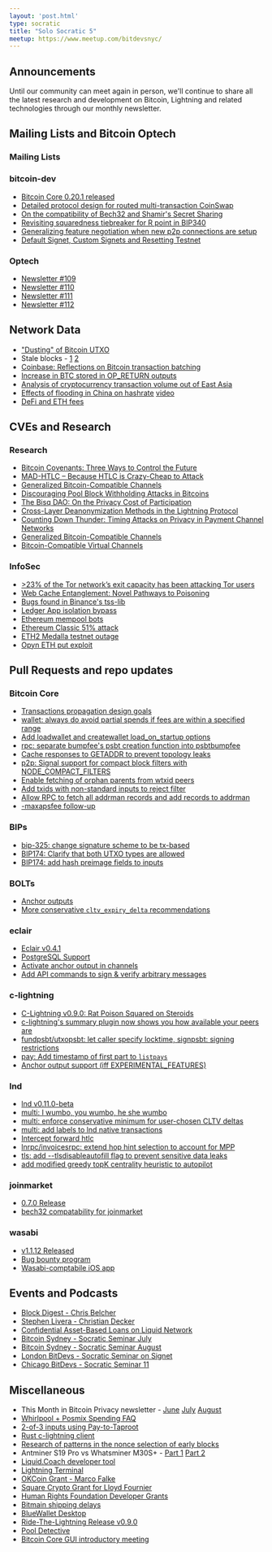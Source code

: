 ```yaml
---
layout: 'post.html'
type: socratic
title: "Solo Socratic 5"
meetup: https://www.meetup.com/bitdevsnyc/
---
```


## Announcements

Until our community can meet again in person, we'll continue to share all the
latest research and development on Bitcoin, Lightning and related technologies
through our monthly newsletter.

## Mailing Lists and Bitcoin Optech

### Mailing Lists

### bitcoin-dev

- [Bitcoin Core 0.20.1 released](https://lists.linuxfoundation.org/pipermail/bitcoin-dev/2020-August/018064.html)
- [Detailed protocol design for routed multi-transaction CoinSwap](https://lists.linuxfoundation.org/pipermail/bitcoin-dev/2020-August/018106.html)
- [On the compatibility of Bech32 and Shamir's Secret Sharing](https://lists.linuxfoundation.org/pipermail/bitcoin-dev/2020-August/018070.html)
- [Revisiting squaredness tiebreaker for R point in BIP340](https://lists.linuxfoundation.org/pipermail/bitcoin-dev/2020-August/018081.html)
- [Generalizing feature negotiation when new p2p connections are setup](https://lists.linuxfoundation.org/pipermail/bitcoin-dev/2020-August/018084.html)
- [Default Signet, Custom Signets and Resetting Testnet](https://lists.linuxfoundation.org/pipermail/bitcoin-dev/2020-August/018145.html)

### Optech

- [Newsletter #109](https://bitcoinops.org/en/newsletters/2020/08/05/)
- [Newsletter #110](https://bitcoinops.org/en/newsletters/2020/08/12/)
- [Newsletter #111](https://bitcoinops.org/en/newsletters/2020/08/19/)
- [Newsletter #112](https://bitcoinops.org/en/newsletters/2020/08/26/)

## Network Data

- ["Dusting" of Bitcoin UTXO](https://twitter.com/ErgoBTC/status/1293273159165267977)
- Stale blocks - [1](https://twitter.com/BitMEXResearch/status/1296430977821155328) [2](https://forkmonitor.info/stale/btc/645179)
- [Coinbase: Reflections on Bitcoin transaction batching ](https://blog.coinbase.com/reflections-on-bitcoin-transaction-batching-b13dad12a12)
- [Increase in BTC stored in OP_RETURN outputs](https://txstats.com/dashboard/db/op_return-statistics?orgId=1&from=1569855212595&to=1598841119601)
- [Analysis of cryptocurrency transaction volume out of East Asia](https://blog.chainalysis.com/reports/east-asia-cryptocurrency-market-2020)
- [Effects of flooding in China on hashrate](https://www.coindesk.com/bitcoin-mining-hash-rate-rainstorms-china) [video](https://twitter.com/officialpoolin/status/1295717416748699651)
- [DeFi and ETH fees](https://insights.glassnode.com/defi-spike-ethereum-gas-price/)

## CVEs and Research

### Research

- [Bitcoin Covenants: Three Ways to Control the Future](https://arxiv.org/abs/2006.16714)
- [MAD-HTLC – Because HTLC is Crazy-Cheap to Attack](https://ittayeyal.github.io/2020-06-22-mad-htlc/)
- [Generalized Bitcoin-Compatible Channels](https://eprint.iacr.org/2020/476)
- [Discouraging Pool Block Withholding Attacks in Bitcoins](https://arxiv.org/pdf/2008.06923.pdf)
- [The Bisq DAO: On the Privacy Cost of Participation](https://arxiv.org/abs/2007.07048)
- [Cross-Layer Deanonymization Methods in the Lightning Protocol](https://arxiv.org/abs/2007.00764)
- [Counting Down Thunder:
Timing Attacks on Privacy in Payment Channel Networks](https://arxiv.org/pdf/2006.12143.pdf)
- [Generalized Bitcoin-Compatible Channels](https://eprint.iacr.org/2020/476)
- [Bitcoin-Compatible Virtual Channels](https://eprint.iacr.org/2020/554)

### InfoSec

- [>23% of the Tor network’s exit capacity has been attacking Tor users](https://medium.com/@nusenu/how-malicious-tor-relays-are-exploiting-users-in-2020-part-i-1097575c0cac)
- [Web Cache Entanglement: Novel Pathways to Poisoning](https://portswigger.net/research/web-cache-entanglement)
- [Bugs found in Binance's tss-lib](https://www.wired.com/story/cryptocurrency-exchanges-key-flaws-hackers/)
- [Ledger App isolation bypass](https://monokh.com/posts/ledger-app-isolation-bypass)
- [Ethereum mempool bots](https://medium.com/@danrobinson/ethereum-is-a-dark-forest-ecc5f0505dff)
- [Ethereum Classic 51% attack](https://mobile.twitter.com/etherchain_org/status/1299822510607917056)
- [ETH2 Medalla testnet outage](https://medium.com/prysmatic-labs/eth2-medalla-testnet-incident-f7fbc3cc934a)
- [Opyn ETH put exploit](https://blog.peckshield.com/2020/08/05/opyn/)

## Pull Requests and repo updates

### Bitcoin Core

- [Transactions propagation design goals](https://github.com/bitcoin/bitcoin/issues/19820)
- [wallet: always do avoid partial spends if fees are within a specified range](https://github.com/bitcoin/bitcoin/pull/14582)
- [Add loadwallet and createwallet load_on_startup options](https://github.com/bitcoin/bitcoin/pull/15937)
- [rpc: separate bumpfee's psbt creation function into psbtbumpfee](https://github.com/bitcoin/bitcoin/pull/18654)
- [Cache responses to GETADDR to prevent topology leaks](https://github.com/bitcoin/bitcoin/pull/18991)
- [p2p: Signal support for compact block filters with NODE_COMPACT_FILTERS](https://github.com/bitcoin/bitcoin/pull/19070)
- [Enable fetching of orphan parents from wtxid peers](https://github.com/bitcoin/bitcoin/pull/19569)
- [Add txids with non-standard inputs to reject filter](https://github.com/bitcoin/bitcoin/pull/19620)
- [Allow RPC to fetch all addrman records and add records to addrman](https://github.com/bitcoin/bitcoin/pull/19658)
- [-maxapsfee follow-up](https://github.com/bitcoin/bitcoin/pull/19743)

### BIPs

- [bip-325: change signature scheme to be tx-based](https://github.com/bitcoin/bips/pull/947)
- [BIP174: Clarify that both UTXO types are allowed](https://github.com/bitcoin/bips/pull/948)
- [BIP174: add hash preimage fields to inputs](https://github.com/bitcoin/bips/pull/955)

### BOLTs

- [Anchor outputs](https://github.com/lightningnetwork/lightning-rfc/pull/688)
- [More conservative `cltv_expiry_delta` recommendations](https://github.com/lightningnetwork/lightning-rfc/pull/785)

### eclair

- [Eclair v0.4.1](https://github.com/ACINQ/eclair/releases/tag/v0.4.1)
- [PostgreSQL Support](https://github.com/ACINQ/eclair/blob/master/docs/PostgreSQL.md)
- [Activate anchor output in channels](https://github.com/ACINQ/eclair/pull/1491)
- [Add API commands to sign & verify arbitrary messages](https://github.com/ACINQ/eclair/pull/1499)

### c-lightning

- [C-Lightning v0.9.0: Rat Poison Squared on Steroids](https://github.com/ElementsProject/lightning/releases/tag/v0.9.0)
- [c-lightning's summary plugin now shows you how available your peers are](https://github.com/lightningd/plugins/pull/127)
- [fundpsbt/utxopsbt: let caller specify locktime, signpsbt: signing restrictions](https://github.com/ElementsProject/lightning/pull/3954)
- [pay: Add timestamp of first part to `listpays`](https://github.com/ElementsProject/lightning/pull/3909)
- [Anchor output support (iff EXPERIMENTAL_FEATURES)](https://github.com/ElementsProject/lightning/pull/3830)

### lnd

- [lnd v0.11.0-beta](https://github.com/lightningnetwork/lnd/releases/tag/v0.11.0-beta)
- [multi: I wumbo, you wumbo, he she wumbo](https://github.com/lightningnetwork/lnd/pull/4429)
- [multi: enforce conservative minimum for user-chosen CLTV deltas](https://github.com/lightningnetwork/lnd/pull/4488)
- [multi: add labels to lnd native transactions](https://github.com/lightningnetwork/lnd/pull/4434)
- [Intercept forward htlc](https://github.com/lightningnetwork/lnd/pull/4018)
- [lnrpc/invoicesrpc: extend hop hint selection to account for MPP](https://github.com/lightningnetwork/lnd/pull/4521)
- [tls: add --tlsdisableautofill flag to prevent sensitive data leaks](https://github.com/lightningnetwork/lnd/pull/4421)
- [add modified greedy topK centrality heuristic to autopilot](https://github.com/lightningnetwork/lnd/pull/4384)

### joinmarket

- [0.7.0 Release](https://github.com/JoinMarket-Org/joinmarket-clientserver/releases/tag/v0.7.0)
- [bech32 compatability for joinmarket](https://www.youtube.com/watch?v=sIOpkQls3CA)

### wasabi

- [v1.1.12 Released](https://github.com/zkSNACKs/WalletWasabi/releases/tag/v1.1.12)
- [Bug bounty program](https://github.com/zkSNACKs/WalletWasabi/issues/3782)
- [Wasabi-comptabile iOS app](https://github.com/chaincase-app/chaincase)

## Events and Podcasts

- [Block Digest - Chris Belcher](https://castbox.fm/episode/Block-Digest-Special-Edition---Chris-Belcher-(Coinswap)-id1192324-id296537964)
- [Stephen Livera - Christian Decker](https://stephanlivera.com/episode/200/)
- [Confidential Asset-Based Loans on Liquid Network](https://www.youtube.com/watch?v=kUXYgF4rZKc)
- [Bitcoin Sydney - Socratic Seminar July](https://diyhpl.us/wiki/transcripts/sydney-bitcoin-meetup/2020-07-21-socratic-seminar/)
- [Bitcoin Sydney - Socratic Seminar August](https://diyhpl.us/wiki/transcripts/sydney-bitcoin-meetup/2020-08-25-socratic-seminar/)
- [London BitDevs - Socratic Seminar on Signet](https://diyhpl.us/wiki/transcripts/london-bitcoin-devs/2020-08-19-socratic-seminar-signet/)
- [Chicago BitDevs - Socratic Seminar 11](https://diyhpl.us/wiki/transcripts/chicago-bitdevs/2020-08-12-socratic-seminar/)

## Miscellaneous

- This Month in Bitcoin Privacy newsletter - [June](https://enegnei.github.io/This-Month-In-Bitcoin-Privacy/June_2020/) [July](https://enegnei.github.io/This-Month-In-Bitcoin-Privacy/July_2020/) [August](https://enegnei.github.io/This-Month-In-Bitcoin-Privacy/August_2020/)
- [Whirlpool + Posmix Spending FAQ](https://www.bitcoinqna.com/post/whirlpool-faq)
- [2-of-3 inputs using Pay-to-Taproot](https://medium.com/@murchandamus/2-of-3-multisig-inputs-using-pay-to-taproot-d5faf2312ba3)
- [Rust c-lightning client](https://github.com/laanwj/rust-clightning-rpc)
- [Research of patterns in the nonce selection of early blocks](https://bitslog.com/2020/08/22/the-patoshi-mining-machine/)
- Antminer S19 Pro vs Whatsminer M30S+ - [Part 1](https://blog.bitmex.com/antminer-s19-pro-vs-whatsminer-m30s/) [Part 2](https://blog.bitmex.com/antminer-s19-pro-vs-whatsminer-m30s-part-2-thermal-images/)
- [Liquid.Coach developer tool](https://medium.com/@vulpem/announcing-liquid-coach-b7fe43eedc40)
- [Lightning Terminal](https://lightninglabs.substack.com/p/its-lit-introducing-the-lightning)
- [OKCoin Grant - Marco Falke](https://blog.okcoin.com/2020/08/06/introducing-marco-falke-okcoins-fourth-developer-grant-recipient/)
- [Square Crypto Grant for Lloyd Fournier](https://twitter.com/sqcrypto/status/1290339026462019585)
- [Human Rights Foundation Developer Grants](https://twitter.com/HRF/status/1290680292756332544)
- [Bitmain shipping delays](https://www.coindesk.com/bitmain-delays-bitcoin-miner-shipments-by-three-months-as-co-founders-battle-on)
- [BlueWallet Desktop](https://bluewallet.io/desktop-bitcoin-wallet/)
- [Ride-The-Lightning Release v0.9.0](https://github.com/Ride-The-Lightning/RTL/releases/tag/v0.9.0)
- [Pool Detective](https://pooldetective.org/api/docs/#introduction)
- [Bitcoin Core GUI introductory meeting](https://diyhpl.us/wiki/transcripts/bitcoin-design/2020-08-20-bitcoin-core-gui/)

